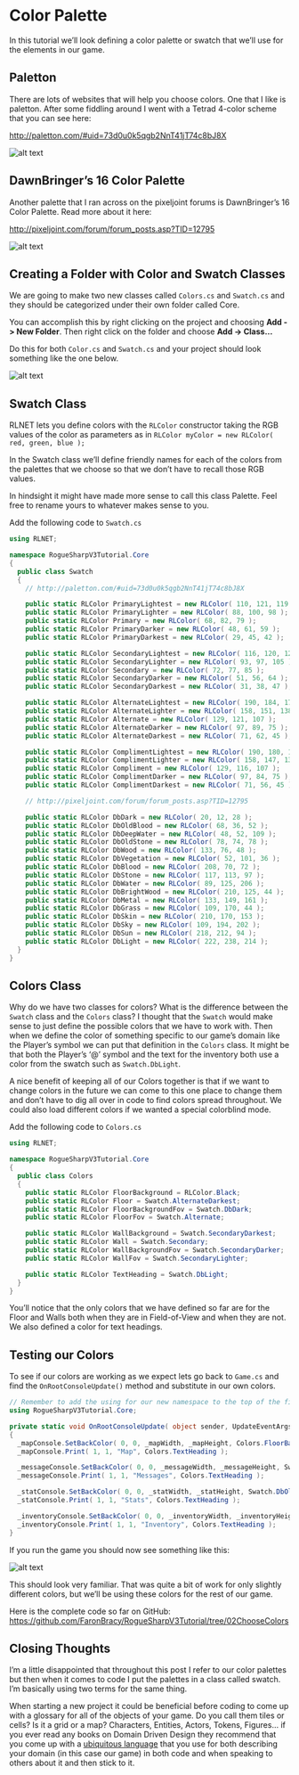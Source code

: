 # Color Palette

In this tutorial we’ll look defining a color palette or swatch that we’ll use for the elements in our game.

## Paletton

There are lots of websites that will help you choose colors. One that I like is paletton. After some fiddling around I went with a Tetrad 4-color scheme that you can see here:

<http://paletton.com/#uid=73d0u0k5qgb2NnT41jT74c8bJ8X>

![alt text](../images/V3Tutorial/04_paletton.png "Sample Colors from Paletton.com")

## DawnBringer’s 16 Color Palette

Another palette that I ran across on the pixeljoint forums is DawnBringer’s 16 Color Palette. Read more about it here:

<http://pixeljoint.com/forum/forum_posts.asp?TID=12795>

![alt text](../images/V3Tutorial/04_dawnBringer16color.png "DawnBringer’s 16 Color Palette")

## Creating a Folder with Color and Swatch Classes

We are going to make two new classes called `Colors.cs` and `Swatch.cs` and they should be categorized under their own folder called Core.

You can accomplish this by right clicking on the project and choosing **Add -> New Folder**. Then right click on the folder and choose **Add -> Class…**

Do this for both `Color.cs` and `Swatch.cs` and your project should look something like the one below.

![alt text](../images/V3Tutorial/04_corefolder.png "The Core folder in Visual Studio Project Manager")

## Swatch Class

RLNET lets you define colors with the `RLColor` constructor taking the RGB values of the color as parameters as in `RLColor myColor = new RLColor( red, green, blue );`

In the Swatch class we’ll define friendly names for each of the colors from the palettes that we choose so that we don’t have to recall those RGB values.

In hindsight it might have made more sense to call this class Palette. Feel free to rename yours to whatever makes sense to you.

Add the following code to `Swatch.cs`

```cs
using RLNET;

namespace RogueSharpV3Tutorial.Core
{
  public class Swatch
  {
    // http://paletton.com/#uid=73d0u0k5qgb2NnT41jT74c8bJ8X

    public static RLColor PrimaryLightest = new RLColor( 110, 121, 119 );
    public static RLColor PrimaryLighter = new RLColor( 88, 100, 98 );
    public static RLColor Primary = new RLColor( 68, 82, 79 );
    public static RLColor PrimaryDarker = new RLColor( 48, 61, 59 );
    public static RLColor PrimaryDarkest = new RLColor( 29, 45, 42 );

    public static RLColor SecondaryLightest = new RLColor( 116, 120, 126 );
    public static RLColor SecondaryLighter = new RLColor( 93, 97, 105 );
    public static RLColor Secondary = new RLColor( 72, 77, 85 );
    public static RLColor SecondaryDarker = new RLColor( 51, 56, 64 );
    public static RLColor SecondaryDarkest = new RLColor( 31, 38, 47 );

    public static RLColor AlternateLightest = new RLColor( 190, 184, 174 );
    public static RLColor AlternateLighter = new RLColor( 158, 151, 138 );
    public static RLColor Alternate = new RLColor( 129, 121, 107 );
    public static RLColor AlternateDarker = new RLColor( 97, 89, 75 );
    public static RLColor AlternateDarkest = new RLColor( 71, 62, 45 );

    public static RLColor ComplimentLightest = new RLColor( 190, 180, 174 );
    public static RLColor ComplimentLighter = new RLColor( 158, 147, 138 );
    public static RLColor Compliment = new RLColor( 129, 116, 107 );
    public static RLColor ComplimentDarker = new RLColor( 97, 84, 75 );
    public static RLColor ComplimentDarkest = new RLColor( 71, 56, 45 );

    // http://pixeljoint.com/forum/forum_posts.asp?TID=12795

    public static RLColor DbDark = new RLColor( 20, 12, 28 );
    public static RLColor DbOldBlood = new RLColor( 68, 36, 52 );
    public static RLColor DbDeepWater = new RLColor( 48, 52, 109 );
    public static RLColor DbOldStone = new RLColor( 78, 74, 78 );
    public static RLColor DbWood = new RLColor( 133, 76, 48 );
    public static RLColor DbVegetation = new RLColor( 52, 101, 36 );
    public static RLColor DbBlood = new RLColor( 208, 70, 72 );
    public static RLColor DbStone = new RLColor( 117, 113, 97 );
    public static RLColor DbWater = new RLColor( 89, 125, 206 );
    public static RLColor DbBrightWood = new RLColor( 210, 125, 44 );
    public static RLColor DbMetal = new RLColor( 133, 149, 161 );
    public static RLColor DbGrass = new RLColor( 109, 170, 44 );
    public static RLColor DbSkin = new RLColor( 210, 170, 153 );
    public static RLColor DbSky = new RLColor( 109, 194, 202 );
    public static RLColor DbSun = new RLColor( 218, 212, 94 );
    public static RLColor DbLight = new RLColor( 222, 238, 214 );
  }
}
```

## Colors Class

Why do we have two classes for colors? What is the difference between the `Swatch` class and the `Colors` class? I thought that the `Swatch` would make sense to just define the possible colors that we have to work with. Then when we define the color of something specific to our game’s domain like the Player’s symbol we can put that definition in the `Colors` class.  It might be that both the Player’s ‘@’ symbol and the text for the inventory both use a color from the swatch such as `Swatch.DbLight`.

A nice benefit of keeping all of our Colors together is that if we want to change colors in the future we can come to this one place to change them and don’t have to dig all over in code to find colors spread throughout. We could also load different colors if we wanted a special colorblind mode.

Add the following code to `Colors.cs`

```cs
using RLNET;

namespace RogueSharpV3Tutorial.Core
{
  public class Colors
  {
    public static RLColor FloorBackground = RLColor.Black;
    public static RLColor Floor = Swatch.AlternateDarkest;
    public static RLColor FloorBackgroundFov = Swatch.DbDark;
    public static RLColor FloorFov = Swatch.Alternate;

    public static RLColor WallBackground = Swatch.SecondaryDarkest;
    public static RLColor Wall = Swatch.Secondary;
    public static RLColor WallBackgroundFov = Swatch.SecondaryDarker;
    public static RLColor WallFov = Swatch.SecondaryLighter;

    public static RLColor TextHeading = Swatch.DbLight;
  }
}
```

You’ll notice that the only colors that we have defined so far are for the Floor and Walls both when they are in Field-of-View and when they are not. We also defined a color for text headings.

## Testing our Colors

To see if our colors are working as we expect lets go back to `Game.cs` and find the `OnRootConsoleUpdate()` method and substitute in our own colors.

```cs
// Remember to add the using for our new namespace to the top of the file
using RogueSharpV3Tutorial.Core;

private static void OnRootConsoleUpdate( object sender, UpdateEventArgs e )
{
  _mapConsole.SetBackColor( 0, 0, _mapWidth, _mapHeight, Colors.FloorBackground );
  _mapConsole.Print( 1, 1, "Map", Colors.TextHeading );

  _messageConsole.SetBackColor( 0, 0, _messageWidth, _messageHeight, Swatch.DbDeepWater );
  _messageConsole.Print( 1, 1, "Messages", Colors.TextHeading );

  _statConsole.SetBackColor( 0, 0, _statWidth, _statHeight, Swatch.DbOldStone );
  _statConsole.Print( 1, 1, "Stats", Colors.TextHeading );

  _inventoryConsole.SetBackColor( 0, 0, _inventoryWidth, _inventoryHeight, Swatch.DbWood );
  _inventoryConsole.Print( 1, 1, "Inventory", Colors.TextHeading );
}
```

If you run the game you should now see something like this:

![alt text](../images/V3Tutorial/04_fourcolorconsoles.png "Four nested consoles with color")

This should look very familiar. That was quite a bit of work for only slightly different colors, but we’ll be using these colors for the rest of our game.

Here is the complete code so far on GitHub:
<https://github.com/FaronBracy/RogueSharpV3Tutorial/tree/02ChooseColors>

## Closing Thoughts

I’m a little disappointed that throughout this post I refer to our color palettes but then when it comes to code I put the palettes in a class called swatch. I’m basically using two terms for the same thing.

When starting a new project it could be beneficial before coding to come up with a glossary for all of the objects of your game. Do you call them tiles or cells? Is it a grid or a map? Characters, Entities, Actors, Tokens, Figures… if you ever read any books on Domain Driven Design they recommend that you come up with a [ubiquitous language](http://martinfowler.com/bliki/UbiquitousLanguage.html) that you use for both describing your domain (in this case our game) in both code and when speaking to others about it and then stick to it.
